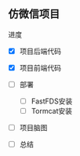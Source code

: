## 仿微信项目

进度

- [x] 项目后端代码

- [x] 项目前端代码

- [ ] 部署 

  - [ ] FastFDS安装
  - [ ] Tormcat安装

- [ ] 项目脑图

- [ ] 总结

  